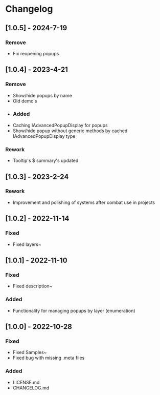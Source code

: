 # Changelog

## [1.0.5] - 2024-7-19
### Remove
- Fix reopening popups

## [1.0.4] - 2023-4-21
### Remove
- Show/hide popups by name
- Old demo's
- ### Added
- Caching IAdvancedPopupDisplay for popups
- Show/hide popup without generic methods by cached IAdvancedPopupDisplay type
### Rework
- Tooltip's $ summary's updated

## [1.0.3] - 2023-2-24
### Rework
- Improvement and polishing of systems after combat use in projects

## [1.0.2] - 2022-11-14
### Fixed
- Fixed layers~

## [1.0.1] - 2022-11-10
### Fixed
- Fixed description~
### Added
- Functionality for managing popups by layer (enumeration)

## [1.0.0] - 2022-10-28
### Fixed
- Fixed Samples~
- Fixed bug with missing .meta files
### Added
- LICENSE.md
- CHANGELOG.md